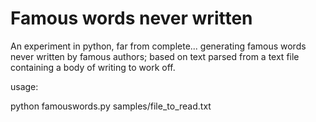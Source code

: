 Famous words never written
===========================

An experiment in python, far from complete... generating famous words never written by famous authors; based on text parsed from a text file containing a body of writing to work off.

usage:

python famouswords.py samples/file_to_read.txt
